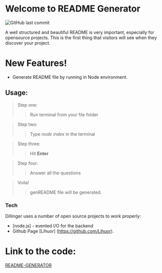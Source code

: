 # Welcome to README Generator

![GitHub last commit](https://img.shields.io/github/last-commit/lihuor/README_Generator)

A well structured and beautiful README is very important, especially for opensource projects. This is the first thing that visitors will see when they discover your project.

# New Features!

  - Generate README file by running in Node environment.

## Usage:

> Step one:
>> Run terminal from your file folder

> Step two:
>> Type *node index* in the terminal

> Step three:
>> Hit **Enter**

>Step four:
>>Answer all the questions

> Voila! 
>> genREADME file will be generated.

### Tech

Dillinger uses a number of open source projects to work properly:
* [node.js] - evented I/O for the backend
* Github Page [Lihuor] (https://github.com/Lihuor).

# Link to the code:
[README-GENERATOR](https://github.com/Lihuor/README_Generator "readme generator")